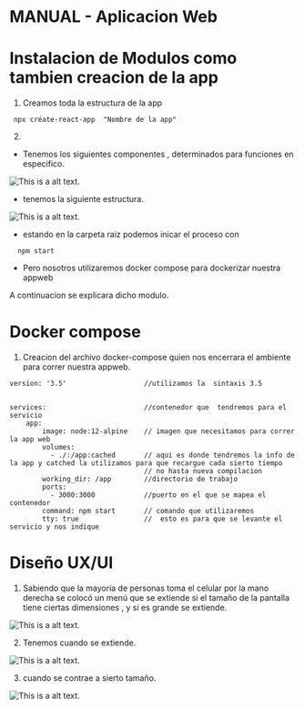 
# MANUAL - Aplicacion Web 


# Instalacion de Modulos como tambien creacion de la app


1. Creamos toda la estructura de la app 

```
 npx créate-react-app  "Nombre de la app"
```

2. 




* Tenemos los siguientes componentes , determinados para funciones en especifico.

![This is a alt text.](/Imagenes/comp1.png "This is a sample image.")


* tenemos la siguiente estructura.

![This is a alt text.](/Imagenes/comp2.png "This is a sample image.")


* estando en la carpeta raiz podemos inicar el proceso con 


```
  npm start

```


* Pero nosotros utilizaremos docker compose para dockerizar nuestra appweb

A continuacion se explicara dicho modulo.




# Docker compose 

1. Creacion del archivo docker-compose quien nos encerrara el ambiente para correr nuestra appweb.

```
version: '3.5'                   //utilizamos la  sintaxis 3.5 


services:                        //contenedor que  tendremos para el servicio 
    app:
        image: node:12-alpine    // imagen que necesitamos para correr  la app web
        volumes: 
          - ./:/app:cached       // aqui es donde tendremos la info de la app y catched la utilizamos para que recargue cada sierto tiempo 
                                 // no hasta nueva compilacion 
        working_dir: /app        //directorio de trabajo 
        ports: 
          - 3000:3000            //puerto en el que se mapea el contenedor 
        command: npm start       // comando que utilizaremos 
        tty: true                //  esto es para que se levante el servicio y nos indique 

```



# Diseño UX/UI

1. Sabiendo que la mayoría de personas toma el celular por la mano derecha se colocó un menú  que se extiende si el tamaño de la pantalla tiene ciertas dimensiones , y si es grande se extiende.

![This is a alt text.](/Imagenes/u1.png "This is a sample image.")

2. Tenemos cuando se extiende.

![This is a alt text.](/Imagenes/u2.png "This is a sample image.")


3. cuando se contrae a sierto tamaño.


![This is a alt text.](/Imagenes/u3.png "This is a sample image.")